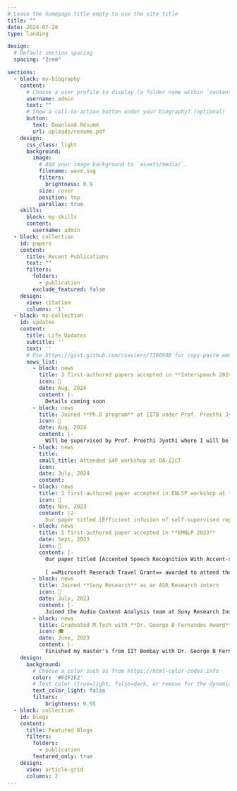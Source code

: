 ```yaml
---
# Leave the homepage title empty to use the site title
title: ""
date: 2024-07-28
type: landing

design:
  # Default section spacing
  spacing: "2rem"

sections:
  - block: my-biography
    content:
      # Choose a user profile to display (a folder name within `content/authors/`)
      username: admin
      text: ""
      # Show a call-to-action button under your biography? (optional)
      button:
        text: Download Résumé
        url: uploads/resume.pdf
    design:
      css_class: light
      background:
        image:
          # Add your image background to `assets/media/`.
          filename: wave.svg
          filters:
            brightness: 0.9
          size: cover
          position: top
          parallax: true
    skills:
      block: my-skills
      content:
        username: admin
  - block: collection
    id: papers
    content:
      title: Recent Publications
      text: ""
      filters:
        folders:
          - publication
        exclude_featured: false
    design:
      view: citation
      columns: '1'
  - block: my-collection
    id: updates
    content:
      title: Life Updates
      subtitle: ''
      text: ''
      # Use https://gist.github.com/rxaviers/7360908 for copy-paste emojis
      news_list:
        - block: news
          title: 3 first-authored papers accepted in **Interspeech 2024**
          icon: 🎉
          date: Aug, 2024
          content: |-
            Details coming soon
        - block: news
          title: Joined **Ph.D program** at IITB under Prof. Preethi Jyothi
          icon: 📢
          date: Aug, 2024
          content: |-
            Will be supervised by Prof. Preethi Jyothi where I will be working towards pushing the boundaries of ASR and other speech tasks 🎯. Exciting times ahead ✨.
        - block: news
          title:
          small_title: Attended S4P workshop at DA-IICT
          icon: 
          date: July, 2024
          content: 
        - block: news
          title: 1 first-authored paper accepted in ENLSP workshop at **NeurIPS 2023**
          icon: 🎉
          date: Nov, 2023
          content: |2-
            Our paper titled [Efficient infusion of self-supervised representations in Automatic Speech Recognition](https://arxiv.org/abs/2404.12628) has been accepted at the Efficient Natural Language and Speech Processing (ENLSP) workshop of NeurIPS 2023 to be held in New Orleans, USA 😄.
        - block: news
          title: 1 first-authored paper accepted in **EMNLP 2023**
          date: Sept, 2023
          icon: 🎉
          content: |-
            Our paper titled [Accented Speech Recognition With Accent-specific Codebooks](https://aclanthology.org/2023.emnlp-main.444/) has been accepted at the main conference of EMNLP 2023 to be held in Singapore 😃.
            
            [ ==Microsoft Reserach Travel Grant== awarded to attend the conference ]
        - block: news
          title: Joined **Sony Research** as an ASR Research intern
          icon: 💼
          date: July, 2023
          content: |-
            Joined the Audio Content Analysis team at Sony Research India as a resarch intern. I am working on integrating speech foundation models into downstream ASR systems. 
        - block: news
          title: Graduated M.Tech with **Dr. George B Fernandes Award** 
          icon: 🎓
          date: June, 2023
          content: |-
            Finished my master's from IIT Bombay with Dr. George B Fernandes Award for Excellence in Research 🎉. This award was from my thesis titled `Improving Accented Automatic Speech Recognition using Cross-attention`.
    design:
      background:
        # Choose a color such as from https://html-color-codes.info
        color: '#F2F2F2'
        # Text color (true=light, false=dark, or remove for the dynamic theme color).
        text_color_light: false
        filters:
            brightness: 0.95
  - block: collection
    id: blogs
    content:
      title: Featured Blogs
      filters:
        folders:
          - publication
        featured_only: true
    design:
      view: article-grid
      columns: 2
---
```

